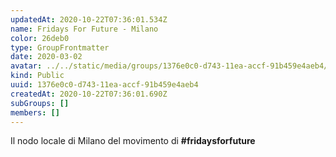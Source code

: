 ```yaml
---
updatedAt: 2020-10-22T07:36:01.534Z
name: Fridays For Future - Milano
color: 26deb0
type: GroupFrontmatter
date: 2020-03-02
avatar: ../../static/media/groups/1376e0c0-d743-11ea-accf-91b459e4aeb4/download.png
kind: Public
uuid: 1376e0c0-d743-11ea-accf-91b459e4aeb4
createdAt: 2020-10-22T07:36:01.690Z
subGroups: []
members: []
---
```


Il nodo locale di Milano del movimento di **#fridaysforfuture**
